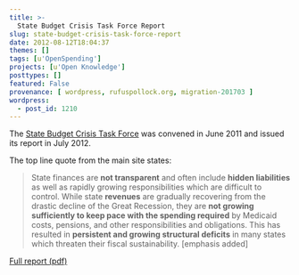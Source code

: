 ```yaml
---
title: >-
  State Budget Crisis Task Force Report
slug: state-budget-crisis-task-force-report
date: 2012-08-12T18:04:37
themes: []
tags: [u'OpenSpending']
projects: [u'Open Knowledge']
posttypes: []
featured: False
provenance: [ wordpress, rufuspollock.org, migration-201703 ]
wordpress:
  - post_id: 1210
---
```


The [State Budget Crisis Task Force](http://www.statebudgetcrisis.org/) was convened in June 2011 and issued its report in July 2012.

The top line quote from the main site states:

> State finances are **not transparent** and often include **hidden liabilities** as well as rapidly growing responsibilities which are difficult to control.  While state **revenues** are gradually recovering from the drastic decline of the Great Recession, they are **not growing sufficiently to keep pace with the spending required** by Medicaid costs, pensions, and other responsibilities and obligations.  This has resulted in **persistent and growing structural deficits** in many states which threaten their fiscal sustainability. [emphasis added]

[Full report (pdf)](http://www.statebudgetcrisis.org/wpcms/wp-content/images/Report-of-the-State-Budget-Crisis-Task-Force-Full.pdf)

